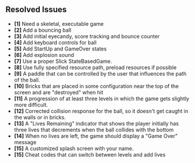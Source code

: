 ## Resolved Issues ##

- **[1]** Need a skeletal, executable game
- **[2]** Add a bouncing ball
- **[3]** Add initial eyecandy, score tracking and bounce counter
- **[4]** Add keyboard controls for ball
- **[5]** Add StartUp and GameOver states
- **[6]** Add explosion sound
- **[7]** Use a proper Slick StateBasedGame.
- **[8]** Use fully specified resource path, preload resources if possible
- **[9]** A paddle that can be controlled by the user that influences the path of the ball.
- **[10]** Bricks that are placed in some configuration near the top of the screen and are "destroyed" when hit
- **[11]** A progression of at least three levels in which the game gets slightly more difficult.
- **[12]** Corrected collision response for the ball, so it doesn't get caught in the walls or in bricks.
- **[13]** A "Lives Remaining" indicator that shows the player initially has three lives 
		   that decrements when the ball collides with the bottom
- **[14]** When no lives are left, the game should display a "Game Over" message
- **[15]** A customized splash screen with your name.
- **[15]** Cheat  codes that can switch between levels and add lives


